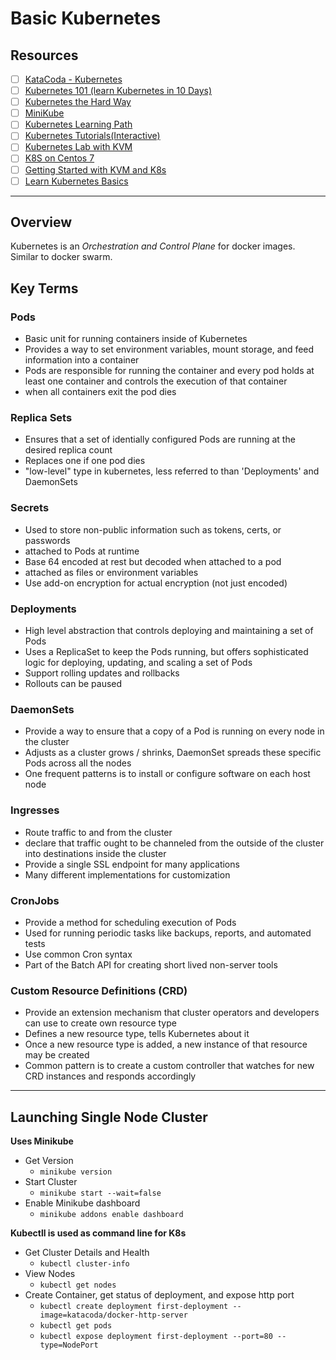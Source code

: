 # Basic Kubernetes #

## Resources ##

- [ ] [KataCoda - Kubernetes](https://katacoda.com/courses/kubernetes)
- [ ] [Kubernetes 101 (learn Kubernetes in 10 Days)](https://github.com/ajeetraina/kubernetes101)
- [ ] [Kubernetes the Hard Way](https://github.com/kelseyhightower/kubernetes-the-hard-way)
- [ ] [MiniKube](https://github.com/kubernetes/minikube)
- [ ] [Kubernetes Learning Path](https://azure.microsoft.com/mediahandler/files/resourcefiles/kubernetes-learning-path/Kubernetes%20Learning%20Path_Version%202.0.pdf)
- [ ] [Kubernetes Tutorials(Interactive)](https://kubernetes.io/docs/tutorials/)
- [ ] [Kubernetes Lab with KVM](https://medium.com/@nicholas.w.talbot/kubernetes-lab-with-kvm-8ab958cd3c5f)
- [ ] [K8S on Centos 7](https://www.mvps.net/docs/building-a-kubernetes-cluster-k8s-on-centos-7-in-a-kvm/)
- [ ] [Getting Started with KVM and K8s](https://blog.alexellis.io/kvm-kubernetes-primer/)
- [ ] [Learn Kubernetes Basics](https://kubernetes.io/docs/tutorials/kubernetes-basics/)

* * * * *

## Overview ##

Kubernetes is an *Orchestration and Control Plane* for docker images. Similar to docker swarm. 

## Key Terms ##

### **Pods** ###

- Basic unit for running containers inside of Kubernetes
- Provides a way to set environment variables, mount storage, and feed information into a container
- Pods are responsible for running the container and every pod holds at least one container and controls the execution of that container
- when all containers exit the pod dies

### **Replica Sets** ###

- Ensures that a set of identially configured Pods are running at the desired replica count
- Replaces one if one pod dies
- "low-level" type in kubernetes, less referred to than 'Deployments' and DaemonSets

### **Secrets** ###

- Used to store non-public information such as tokens, certs, or passwords
- attached to Pods at runtime
- Base 64 encoded at rest but decoded when attached to a pod
- attached as files or environment variables
- Use add-on encryption for actual encryption (not just encoded) 

### **Deployments** ###

- High level abstraction that controls deploying and maintaining a set of Pods
- Uses a ReplicaSet to keep the Pods running, but offers sophisticated logic for deploying, updating, and scaling a set of Pods
- Support rolling updates and rollbacks
- Rollouts can be paused

### **DaemonSets** ###

- Provide a way to ensure that a copy of a Pod is running on every node in the cluster
- Adjusts as a cluster grows / shrinks, DaemonSet spreads these specific Pods across all the nodes
- One frequent patterns is to install or configure software on each host node

### **Ingresses** ###

- Route traffic to and from the cluster
- declare that traffic ought to be channeled from the outside of the cluster into destinations inside the cluster
- Provide a single SSL endpoint for many applications
- Many different implementations for customization

### **CronJobs** ###

- Provide a method for scheduling execution of Pods
- Used for running periodic tasks like backups, reports, and automated tests
- Use common Cron syntax
- Part of the Batch API for creating short lived non-server tools

### **Custom Resource Definitions (CRD)** ###

- Provide an extension mechanism that cluster operators and developers can use to create own resource type
- Defines a new resource type, tells Kubernetes about it
- Once a new resource type is added, a new instance of that resource may be created
- Common pattern is to create a custom controller that watches for new CRD instances and responds accordingly
  
* * * * *

## Launching Single Node Cluster ##

**Uses Minikube**

- Get Version
  - `minikube version`
- Start Cluster
  - `minikube start --wait=false`
- Enable Minikube dashboard
  - `minikube addons enable dashboard`

**Kubectll is used as command line for K8s**
- Get Cluster Details and Health
  - `kubectl cluster-info`
- View Nodes
  - `kubectl get nodes`
- Create Container, get status of deployment, and expose http port
  - `kubectl create deployment first-deployment --image=katacoda/docker-http-server`
  - `kubectl get pods`
  - `kubectl expose deployment first-deployment --port=80 --type=NodePort`
